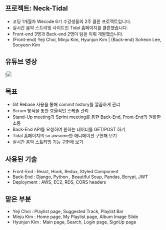 ## 프로젝트: Neck-Tidal
- 코딩 1개월차 Wecode 6기 수강생들의 2주 클론 프로젝트입니다.
- 실시간 음악 스트리밍 사이트인 Tidal 홈페이지를 클론했습니다.
- Front-end 3명과 Back-end 2명이 팀을 이뤄 개발했습니다.
- (Front-end) Yeji Choi, Minju Kim, Hyunjun Kim | (Back-end) Soheon Lee, Sooyeon Kim

## 유튜브 영상
[!<img src="https://www.notion.so/TIDAL-5f493fe0a0704645934a79a7fa9dad21#321faea3e0634f08aff2037885b28416">](https://www.youtube.com/watch?v=_UWboxCVtvI)

## 목표
- Git Rebase 사용을 통해 commit history를 깔끔하게 관리
- Scrum 방식을 통한 효율적인 스케쥴 관리
- Stand-Up meeting과 Sprint meeting를 통한 Back-End, Front-End의 원활한 소통
- Back-End API를 요청하여 원하는 데이터를 GET/POST 하기
- Tidal 홈페이지의 so awsome한 애니메이션 구현해 보기
- 실시간 음악 스트리밍 기능 구현해 보기

## 사용된 기술
- Front-End  : React, Hook, Redux, Styled Component
- Back-End   : Django, Python , Beautiful Soup, Pandas, Bcrypt, JWT
- Deployment : AWS, EC2, RDS, CORS headers

## 맡은 부분
- Yeji Choi   : Playlist page, Suggested Track, Playlist Bar
- Minju Kim   : Home page, My Playlist page, Album Image Slide
- Hyunjun Kim : Main page, Search, Login page, SignUp page
